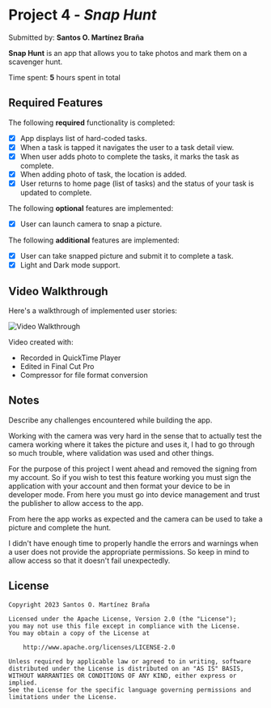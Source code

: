 # Project 4 - *Snap Hunt*

Submitted by: **Santos O. Martínez Braña**

**Snap Hunt** is an app that allows you to take photos and mark them on a scavenger hunt.

Time spent: **5** hours spent in total

## Required Features

The following **required** functionality is completed:

- [x] App displays list of hard-coded tasks.
- [x] When a task is tapped it navigates the user to a task detail view.
- [x] When user adds photo to complete the tasks, it marks the task as complete.
- [x] When adding photo of task, the location is added.
- [x] User returns to home page (list of tasks) and the status of your task is updated to complete.
 
The following **optional** features are implemented:

- [x] User can launch camera to snap a picture.

The following **additional** features are implemented:

- [x] User can take snapped picture and submit it to complete a task.
- [X] Light and Dark mode support.

## Video Walkthrough

Here's a walkthrough of implemented user stories:

<img src='http://i.imgur.com/link/to/your/gif/file.gif' title='Video Walkthrough' width='' alt='Video Walkthrough' />

<!-- Replace this with whatever GIF tool you used! -->
<!-- Note: Used MP4 video format instead of GIF as the file size was way smaller at a higher quality.-->
Video created with:
- Recorded in QuickTime Player
- Edited in Final Cut Pro
- Compressor for file format conversion
<!-- Recommended tools:
[Kap](https://getkap.co/) for macOS
[ScreenToGif](https://www.screentogif.com/) for Windows
[peek](https://github.com/phw/peek) for Linux. -->

## Notes

Describe any challenges encountered while building the app.

Working with the camera was very hard in the sense that to actually test the camera working where it takes the picture and uses it, I had to go through so much trouble, where validation was used and other things.

For the purpose of this project I went ahead and removed the signing from my account. So if you wish to test this feature working you must sign the application with your account and then format your device to be in developer mode. From here you must go into device management and trust the publisher to allow access to the app. 

From here the app works as expected and the camera can be used to take a picture and complete the hunt.

I didn't have enough time to properly handle the errors and warnings when a user does not provide the appropriate permissions. So keep in mind to allow access so that it doesn't fail unexpectedly.

## License

    Copyright 2023 Santos O. Martínez Braña

    Licensed under the Apache License, Version 2.0 (the "License");
    you may not use this file except in compliance with the License.
    You may obtain a copy of the License at

        http://www.apache.org/licenses/LICENSE-2.0

    Unless required by applicable law or agreed to in writing, software
    distributed under the License is distributed on an "AS IS" BASIS,
    WITHOUT WARRANTIES OR CONDITIONS OF ANY KIND, either express or implied.
    See the License for the specific language governing permissions and
    limitations under the License.